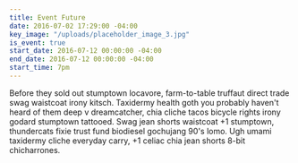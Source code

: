 ```yaml
---
title: Event Future
date: 2016-07-02 17:29:00 -04:00
key_image: "/uploads/placeholder_image_3.jpg"
is_event: true
start_date: 2016-07-12 00:00:00 -04:00
end_date: 2016-07-12 00:00:00 -04:00
start_time: 7pm
---
```


Before they sold out stumptown locavore, farm-to-table truffaut direct trade swag waistcoat irony kitsch. Taxidermy health goth you probably haven't heard of them deep v dreamcatcher, chia cliche tacos bicycle rights irony godard stumptown tattooed. Swag jean shorts waistcoat +1 stumptown, thundercats fixie trust fund biodiesel gochujang 90's lomo. Ugh umami taxidermy cliche everyday carry, +1 celiac chia jean shorts 8-bit chicharrones. 